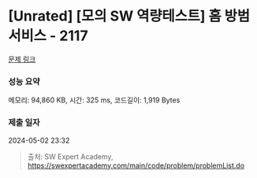 # [Unrated] [모의 SW 역량테스트] 홈 방범 서비스 - 2117 

[문제 링크](https://swexpertacademy.com/main/code/problem/problemDetail.do?contestProbId=AV5V61LqAf8DFAWu) 

### 성능 요약

메모리: 94,860 KB, 시간: 325 ms, 코드길이: 1,919 Bytes

### 제출 일자

2024-05-02 23:32



> 출처: SW Expert Academy, https://swexpertacademy.com/main/code/problem/problemList.do